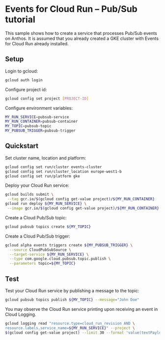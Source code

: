 # Events for Cloud Run – Pub/Sub tutorial

This sample shows how to create a service that processes Pub/Sub events on Anthos.
It is assumed that you already created a GKE cluster with Events for Cloud Run
already installed.

## Setup

Login to gcloud:

```sh
gcloud auth login
```

Configure project id:

```sh
gcloud config set project [PROJECT-ID]
```

Configure environment variables:

```sh
MY_RUN_SERVICE=pubsub-service
MY_RUN_CONTAINER=pubsub-container
MY_TOPIC=pubsub-topic
MY_PUBSUB_TRIGGER=pubsub-trigger
```

## Quickstart

Set cluster name, location and platform:

```sh
gcloud config set run/cluster events-cluster
gcloud config set run/cluster_location europe-west1-b
gcloud config set run/platform gke
```

Deploy your Cloud Run service:

```sh
gcloud builds submit \
 --tag gcr.io/$(gcloud config get-value project)/${MY_RUN_CONTAINER}
gcloud run deploy ${MY_RUN_SERVICE} \
 --image gcr.io/$(gcloud config get-value project)/${MY_RUN_CONTAINER}
```

Create a Cloud Pub/Sub topic:

```sh
gcloud pubsub topics create ${MY_TOPIC}
```

Create a Cloud Pub/Sub trigger:

```sh
gcloud alpha events triggers create ${MY_PUBSUB_TRIGGER} \
  --source CloudPubSubSource \
  --target-service ${MY_RUN_SERVICE} \
  --type com.google.cloud.pubsub.topic.publish \
  --parameters topic=${MY_TOPIC}
```

## Test

Test your Cloud Run service by publishing a message to the topic:

```sh
gcloud pubsub topics publish ${MY_TOPIC} --message="John Doe"
```

You may observe the Cloud Run service printing upon receiving an event in
Cloud Logging.

```sh
gcloud logging read "resource.type=cloud_run_revision AND \
resource.labels.service_name=${MY_RUN_SERVICE}" --project \
$(gcloud config get-value project) --limit 30 --format 'value(textPayload)'
```
